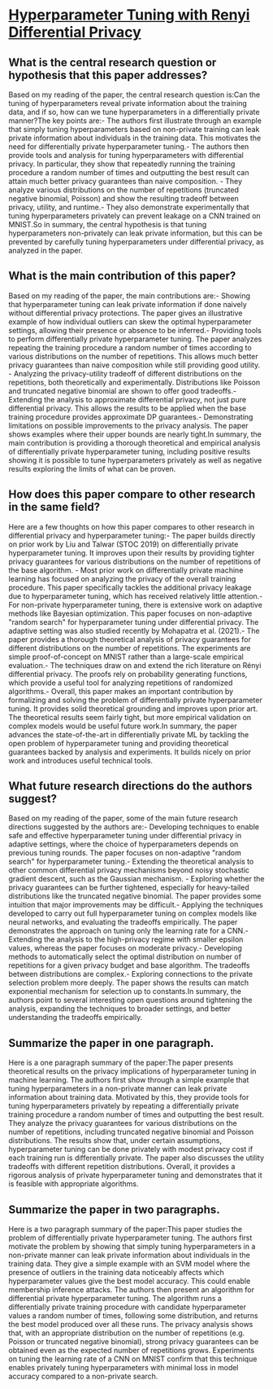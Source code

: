# [Hyperparameter Tuning with Renyi Differential Privacy](https://arxiv.org/abs/2110.03620)

## What is the central research question or hypothesis that this paper addresses?

Based on my reading of the paper, the central research question is:Can the tuning of hyperparameters reveal private information about the training data, and if so, how can we tune hyperparameters in a differentially private manner?The key points are:- The authors first illustrate through an example that simply tuning hyperparameters based on non-private training can leak private information about individuals in the training data. This motivates the need for differentially private hyperparameter tuning.- The authors then provide tools and analysis for tuning hyperparameters with differential privacy. In particular, they show that repeatedly running the training procedure a random number of times and outputting the best result can attain much better privacy guarantees than naive composition. - They analyze various distributions on the number of repetitions (truncated negative binomial, Poisson) and show the resulting tradeoff between privacy, utility, and runtime.- They also demonstrate experimentally that tuning hyperparameters privately can prevent leakage on a CNN trained on MNIST.So in summary, the central hypothesis is that tuning hyperparameters non-privately can leak private information, but this can be prevented by carefully tuning hyperparameters under differential privacy, as analyzed in the paper.


## What is the main contribution of this paper?

Based on my reading of the paper, the main contributions are:- Showing that hyperparameter tuning can leak private information if done naively without differential privacy protections. The paper gives an illustrative example of how individual outliers can skew the optimal hyperparameter settings, allowing their presence or absence to be inferred.- Providing tools to perform differentially private hyperparameter tuning. The paper analyzes repeating the training procedure a random number of times according to various distributions on the number of repetitions. This allows much better privacy guarantees than naive composition while still providing good utility. - Analyzing the privacy-utility tradeoff of different distributions on the repetitions, both theoretically and experimentally. Distributions like Poisson and truncated negative binomial are shown to offer good tradeoffs.- Extending the analysis to approximate differential privacy, not just pure differential privacy. This allows the results to be applied when the base training procedure provides approximate DP guarantees.- Demonstrating limitations on possible improvements to the privacy analysis. The paper shows examples where their upper bounds are nearly tight.In summary, the main contribution is providing a thorough theoretical and empirical analysis of differentially private hyperparameter tuning, including positive results showing it is possible to tune hyperparameters privately as well as negative results exploring the limits of what can be proven.


## How does this paper compare to other research in the same field?

Here are a few thoughts on how this paper compares to other research in differential privacy and hyperparameter tuning:- The paper builds directly on prior work by Liu and Talwar (STOC 2019) on differentially private hyperparameter tuning. It improves upon their results by providing tighter privacy guarantees for various distributions on the number of repetitions of the base algorithm. - Most prior work on differentially private machine learning has focused on analyzing the privacy of the overall training procedure. This paper specifically tackles the additional privacy leakage due to hyperparameter tuning, which has received relatively little attention.- For non-private hyperparameter tuning, there is extensive work on adaptive methods like Bayesian optimization. This paper focuses on non-adaptive "random search" for hyperparameter tuning under differential privacy. The adaptive setting was also studied recently by Mohapatra et al. (2021).- The paper provides a thorough theoretical analysis of privacy guarantees for different distributions on the number of repetitions. The experiments are simple proof-of-concept on MNIST rather than a large-scale empirical evaluation.- The techniques draw on and extend the rich literature on Rényi differential privacy. The proofs rely on probability generating functions, which provide a useful tool for analyzing repetitions of randomized algorithms.- Overall, this paper makes an important contribution by formalizing and solving the problem of differentially private hyperparameter tuning. It provides solid theoretical grounding and improves upon prior art. The theoretical results seem fairly tight, but more empirical validation on complex models would be useful future work.In summary, the paper advances the state-of-the-art in differentially private ML by tackling the open problem of hyperparameter tuning and providing theoretical guarantees backed by analysis and experiments. It builds nicely on prior work and introduces useful technical tools.


## What future research directions do the authors suggest?

Based on my reading of the paper, some of the main future research directions suggested by the authors are:- Developing techniques to enable safe and effective hyperparameter tuning under differential privacy in adaptive settings, where the choice of hyperparameters depends on previous tuning rounds. The paper focuses on non-adaptive "random search" for hyperparameter tuning.- Extending the theoretical analysis to other common differential privacy mechanisms beyond noisy stochastic gradient descent, such as the Gaussian mechanism. - Exploring whether the privacy guarantees can be further tightened, especially for heavy-tailed distributions like the truncated negative binomial. The paper provides some intuition that major improvements may be difficult.- Applying the techniques developed to carry out full hyperparameter tuning on complex models like neural networks, and evaluating the tradeoffs empirically. The paper demonstrates the approach on tuning only the learning rate for a CNN.- Extending the analysis to the high-privacy regime with smaller epsilon values, whereas the paper focuses on moderate privacy.- Developing methods to automatically select the optimal distribution on number of repetitions for a given privacy budget and base algorithm. The tradeoffs between distributions are complex.- Exploring connections to the private selection problem more deeply. The paper shows the results can match exponential mechanism for selection up to constants.In summary, the authors point to several interesting open questions around tightening the analysis, expanding the techniques to broader settings, and better understanding the tradeoffs empirically.


## Summarize the paper in one paragraph.

Here is a one paragraph summary of the paper:The paper presents theoretical results on the privacy implications of hyperparameter tuning in machine learning. The authors first show through a simple example that tuning hyperparameters in a non-private manner can leak private information about training data. Motivated by this, they provide tools for tuning hyperparameters privately by repeating a differentially private training procedure a random number of times and outputting the best result. They analyze the privacy guarantees for various distributions on the number of repetitions, including truncated negative binomial and Poisson distributions. The results show that, under certain assumptions, hyperparameter tuning can be done privately with modest privacy cost if each training run is differentially private. The paper also discusses the utility tradeoffs with different repetition distributions. Overall, it provides a rigorous analysis of private hyperparameter tuning and demonstrates that it is feasible with appropriate algorithms.


## Summarize the paper in two paragraphs.

Here is a two paragraph summary of the paper:This paper studies the problem of differentially private hyperparameter tuning. The authors first motivate the problem by showing that simply tuning hyperparameters in a non-private manner can leak private information about individuals in the training data. They give a simple example with an SVM model where the presence of outliers in the training data noticeably affects which hyperparameter values give the best model accuracy. This could enable membership inference attacks. The authors then present an algorithm for differential private hyperparameter tuning. The algorithm runs a differentially private training procedure with candidate hyperparameter values a random number of times, following some distribution, and returns the best model produced over all these runs. The privacy analysis shows that, with an appropriate distribution on the number of repetitions (e.g. Poisson or truncated negative binomial), strong privacy guarantees can be obtained even as the expected number of repetitions grows. Experiments on tuning the learning rate of a CNN on MNIST confirm that this technique enables privately tuning hyperparameters with minimal loss in model accuracy compared to a non-private search.
